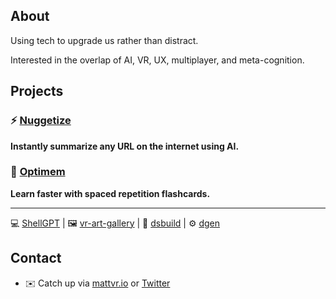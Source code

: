 ## About

Using tech to upgrade us rather than distract.

Interested in the overlap of AI, VR, UX, multiplayer, and meta-cognition.

## Projects

### ⚡️ [**Nuggetize**](https://nuggetize.com)
**Instantly summarize any URL on the internet using AI.** 

### 🧠 [**Optimem**](https://optimem.org)
**Learn faster with spaced repetition flashcards.** 

--- 

💻 [ShellGPT](https://github.com/mattvr/shellgpt) | 🖼️ [vr-art-gallery](https://github.com/mattvr/vr-art-gallery) |  🔨 [dsbuild](https://github.com/mattvr/dsbuild) | ⚙️ [dgen](https://github.com/mattvr/dgen)

## Contact

- ✉️ Catch up via [mattvr.io](https://mattvr.io) or [Twitter](https://mattvr.io/twitter)
